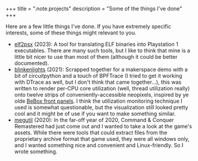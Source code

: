 +++
title = ".note.projects"
description = "Some of the things I've done"
+++

Here are a few little things I've done. If you have extremely specific
interests, some of these things might relevant to you.

- [elf2psx](https://github.com/jjbarr/elf2psx) (2023): A tool for translating ELF
  binaries into Playstation 1 executables. There are many such tools, but I like
  to think that mine is a little bit nicer to use than most of them (although
  it could be better documented).
- [blinkenlights](https://github.com/jjbarr/blinkenlights) (2021): Scrapped
  together for a makerspace demo with a bit of circuitpython and a touch of
  BPFTrace (I tried to get it working with DTrace as well, but I don't think
  that came together...), this was written to render per-CPU core utilization
  (well, thread utilization really) onto twelve strips of
  conveniently-accessible neopixels, inspired by ye olde [BeBox front
  panels](https://upload.wikimedia.org/wikipedia/commons/a/a4/Samsung_SyncMaster_191T_and_BeBox_20081114.jpg).
  I think the utilization monitoring technique I used is somewhat questionable,
  but the visualization still looked pretty cool and it might be of use if you
  want to make something similar.
- [megutil](https://github.com/jjbarr/megutil) (2020): In the far-off year of
  2020, Command & Conquer Remastered had just come out and I wanted to take a
  look at the game's assets. While there were tools that could extract files
  from the proprietary archive format that game used, they were all windows
  only, and I wanted something nice and convenient and Linux-friendly. So I
  wrote something.
